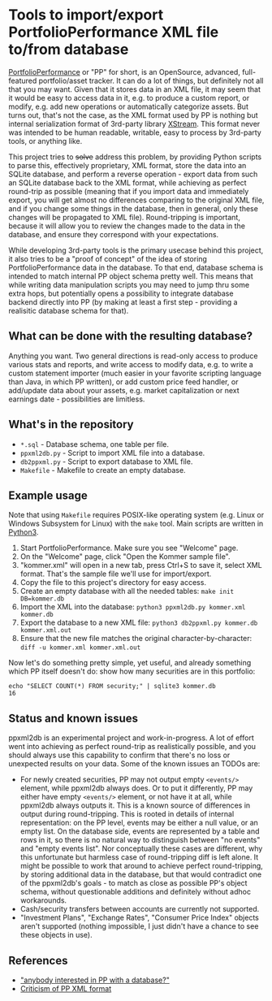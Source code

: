 # Tools to import/export PortfolioPerformance XML file to/from database

[PortfolioPerformance](https://github.com/portfolio-performance/portfolio)
or "PP" for short, is an OpenSource, advanced, full-featured portfolio/asset
tracker. It can
do a lot of things, but definitely not all that you may want. Given that
it stores data in an XML file, it may seem that it would be easy to access
data in it, e.g. to produce a custom report, or modify, e.g. add new
operations or automatically categorize assets. But turns out, that's not
the case, as the XML format used by PP is nothing but internal serialization
format of 3rd-party library [XStream](https://x-stream.github.io/). This
format never was intended to be human readable, writable, easy to process
by 3rd-party tools, or anything like.

This project tries to ~~solve~~ address this problem, by providing Python
scripts to parse this, effectively proprietary, XML format, store the
data into an SQLite database, and perform a reverse operation - export
data from such an SQLite database back to the XML format, while achieving
as perfect round-trip as possible (meaning that if you import data and
immediately export, you will get almost no differences comparing to the
original XML file, and if you change some things in the database, then in
general, only these changes will be propagated to XML file). Round-tripping
is important, because it will allow you to review the changes made to the
data in the database, and ensure they correspond with your expectations.

While developing 3rd-party tools is the primary usecase behind this project,
it also tries to be a "proof of concept" of the idea of storing
PortfolioPerformance data in the database. To that end, database schema
is intended to match internal PP object schema pretty well. This means
that while writing data manipulation scripts you may need to jump
thru some extra hops, but potentially opens a possibility to integrate
database backend directly into PP (by making at least a first step -
providing a realisitic database schema for that).

## What can be done with the resulting database?

Anything you want. Two general directions is read-only access to produce
various stats and reports, and write access to modify data, e.g. to
write a custom statement importer (much easier in your favorite scripting
language than Java, in which PP written), or add custom price feed
handler, or add/update data about your assets, e.g. market capitalization
or next earnings date - possibilities are limitless.

## What's in the repository

* `*.sql` - Database schema, one table per file.
* `ppxml2db.py` - Script to import XML file into a database.
* `db2ppxml.py` - Script to export database to XML file.
* `Makefile` - Makefile to create an empty database.

## Example usage

Note that using `Makefile` requires POSIX-like operating system
(e.g. Linux or Windows Subsystem for Linux) with the `make`
tool. Main scripts are written in [Python3](https://www.python.org).

1. Start PortfolioPerformance. Make sure you see "Welcome" page.
2. On the "Welcome" page, click "Open the Kommer sample file".
3. "kommer.xml" will open in a new tab, press Ctrl+S to save it,
   select XML format. That's the sample file we'll use for import/export.
4. Copy the file to this project's directory for easy access.
5. Create an empty database with all the needed tables:
   `make init DB=kommer.db`
6. Import the XML into the database:
   `python3 ppxml2db.py kommer.xml kommer.db`
7. Export the database to a new XML file:
   `python3 db2ppxml.py kommer.db kommer.xml.out`
8. Ensure that the new file matches the original character-by-character:
   `diff -u kommer.xml kommer.xml.out`

Now let's do something pretty simple, yet useful, and already something
which PP itself doesn't do: show how many securities are in this portfolio:

```
echo "SELECT COUNT(*) FROM security;" | sqlite3 kommer.db
16
```

## Status and known issues

ppxml2db is an experimental project and work-in-progress. A lot of effort
went into achieving as perfect round-trip as realistically possible, and
you should always use this capability to confirm that there's no loss or
unexpected results on your data. Some of the known issues an TODOs are:

* For newly created securities, PP may not output empty `<events/>` element,
  while ppxml2db always does. Or to put it differently, PP may either have
  empty `<events/>` element, or not have it at all, while ppxml2db always
  outputs it. This is a known source of differences in output during
  round-tripping. This is rooted in details of internal representation:
  on the PP level, events may be either a null value, or an empty list.
  On the database side, events are represented by a table and rows in it,
  so there is no natural way to distinguish between "no events" and
  "empty events list". Nor conceptually these cases are different, why
  this unfortunate but harmless case of round-tripping diff is left alone.
  It might be possible to work that around to achieve perfect round-tripping,
  by storing additional data in the database, but that would contradict
  one of the ppxml2db's goals - to match as close as possible PP's object
  schema, without questionable additions and definitely without adhoc
  workarounds.
* Cash/security transfers between accounts are currently not supported.
* "Investment Plans", "Exchange Rates", "Consumer Price Index" objects
  aren't supported (nothing impossible, I just didn't have a chance to
  see these objects in use).

## References

* ["anybody interested in PP with a database?"](https://github.com/portfolio-performance/portfolio/issues/2216)
* [Criticism of PP XML format](https://github.com/portfolio-performance/portfolio/issues/3417)
